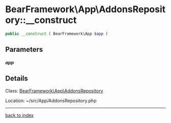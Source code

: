 # BearFramework\App\AddonsRepository::__construct

```php
public __construct ( BearFramework\App $app )
```

## Parameters

##### app

## Details

Class: [BearFramework\App\AddonsRepository](bearframework.app.addonsrepository.class.md)

Location: ~/src/App/AddonsRepository.php

---

[back to index](index.md)

